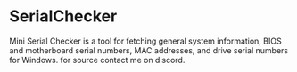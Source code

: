 # SerialChecker
Mini Serial Checker is a tool for fetching general system information, BIOS and motherboard serial numbers, MAC addresses, and drive serial numbers for Windows. for source contact me on discord.
